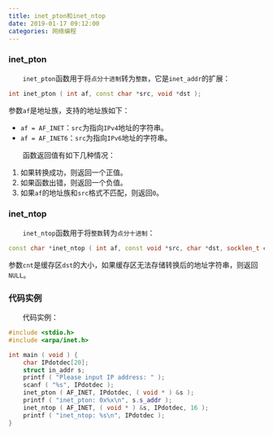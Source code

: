 ```yaml
---
title: inet_pton和inet_ntop
date: 2019-01-17 09:12:00
categories: 网络编程
---
```

### inet_pton

&emsp;&emsp;`inet_pton`函数用于将`点分十进制`转为`整数`，它是`inet_addr`的扩展：<!--more-->

``` cpp
int inet_pton ( int af, const char *src, void *dst );
```

参数`af`是地址族，支持的地址族如下：

- `af = AF_INET`：`src`为指向`IPv4`地址的字符串。
- `af = AF_INET6`：`src`为指向`IPv6`地址的字符串。

&emsp;&emsp;函数返回值有如下几种情况：

1. 如果转换成功，则返回一个正值。
2. 如果函数出错，则返回一个负值。
3. 如果`af`的地址族和`src`格式不匹配，则返回`0`。

### inet_ntop

&emsp;&emsp;`inet_ntop`函数用于将`整数`转为`点分十进制`：

``` cpp
const char *inet_ntop ( int af, const void *src, char *dst, socklen_t cnt );
```

参数`cnt`是缓存区`dst`的大小，如果缓存区无法存储转换后的地址字符串，则返回`NULL`。

### 代码实例

&emsp;&emsp;代码实例：

``` cpp
#include <stdio.h>
#include <arpa/inet.h>

int main ( void ) {
    char IPdotdec[20];
    struct in_addr s;
    printf ( "Please input IP address: " );
    scanf ( "%s", IPdotdec );
    inet_pton ( AF_INET, IPdotdec, ( void * ) &s );
    printf ( "inet_pton: 0x%x\n", s.s_addr );
    inet_ntop ( AF_INET, ( void * ) &s, IPdotdec, 16 );
    printf ( "inet_ntop: %s\n", IPdotdec );
}
```